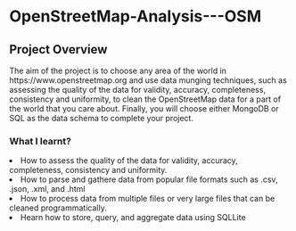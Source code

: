 # OpenStreetMap-Analysis---OSM

<h2>Project Overview</h2>

<p>The aim of the project is to choose any area of the world in https://www.openstreetmap.org and use data munging techniques, such as assessing the quality of the data for validity, accuracy, completeness, consistency and uniformity, to clean the OpenStreetMap data for a part of the world that you care about. Finally, you will choose either MongoDB or SQL as the data schema to complete your project.</p>

<h3>What I learnt?</h3>

<li>How to assess the quality of the data for validity, accuracy, completeness, consistency and uniformity.</li>
<li>How to parse and gathere data from popular file formats such as .csv, .json, .xml, and .html</li>
<li>How to process data from multiple files or very large files that can be cleaned programmatically.</li>
<li>Hearn how to store, query, and aggregate data using SQLLite</li>



